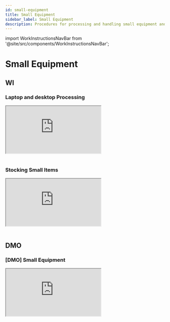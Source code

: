 ```yaml
---
id: small-equipment
title: Small Equipment
sidebar_label: Small Equipment
description: Procedures for processing and handling small equipment and components
---
```

import WorkInstructionsNavBar from '@site/src/components/WorkInstructionsNavBar';

<WorkInstructionsNavBar />

# Small Equipment

## WI

### Laptop and desktop Processing
<iframe src="https://docs.google.com/document/d/e/2PACX-1vQwtmWvWbdCHvJlr3WP0x0QXOPDHvQ6_CtXghKhnW0Goiy5zvlsJQKsmv5FUQqmjrANCYeL0PoDdpcV/pub?embedded=true"></iframe>

<br />
<br />

### Stocking Small Items
<iframe src="https://docs.google.com/document/d/e/2PACX-1vRaUfdcizBeblcQPXTbP5sCbewB_VV5IjHpois1hx30FYEkkmH3kQHHRXxkEut7BXV95QJcfcHXSJar/pub?embedded=true"></iframe>

<br />
<br />

## DMO

### [DMO] Small Equipment
<iframe src="https://docs.google.com/document/d/e/2PACX-1vShloEK2DgD1limtb2U4aW8EHEIr372ZoYripZTtE4A41uww3kWzEtfbvQi8FUwS0T2v08zz80N3SlL/pub?embedded=true"></iframe>
